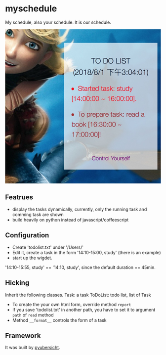 # myschedule

My schedule, also your schedule. It is our schedule.

![](https://github.com/Freakwill/myschedule/blob/master/screenshot.png)

## Featrues

* display the tasks dynamically, currently, only the running task and comming task are shown
* build heavily on python instead of javascript/coffeescript

## Configuration

* Create 'todolist.txt' under '/Users/<username>'
* Edit it, create a task in the form '14:10-15:00, study' (there is an example)
* start up the wigdet.
  
'14:10-15:55, study' == '14:10, study', since the default duration == 45min.
  
## Hicking

Inherit the following classes.
Task: a task
ToDoList: todo list, list of Task

* To create the your own html form, override method `report`
* If you save 'todolist.txt' in another path, you have to set it to argument `path` of `read` method
* Method `__format__` controls the form of a task

## Framework

It was built by [pyubersicht](https://github.com/Freakwill/pyubersicht).
